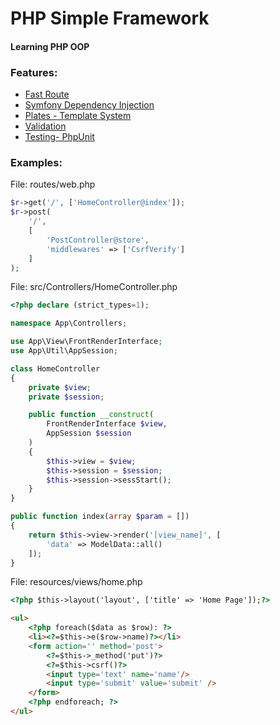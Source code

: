 # PHP Simple Framework
#### Learning PHP OOP

### Features:
* [Fast Route](https://github.com/nikic/fast-route)
* [Symfony Dependency Injection](https://github.com/symfony/dependency-injection)
* [Plates - Template System](https://github.com/league/plates)
* [Validation](https://github.com/respect/validation)
* [Testing- PhpUnit](https://github.com/phpunit/phpunit)
  
### Examples:
File: routes/web.php
```php
$r->get('/', ['HomeController@index']);
$r->post(
    '/',
    [
        'PostController@store',
        'middlewares' => ['CsrfVerify']
    ]
);
```
File: src/Controllers/HomeController.php
```php
<?php declare (strict_types=1);

namespace App\Controllers;

use App\View\FrontRenderInterface;
use App\Util\AppSession;

class HomeController
{
    private $view;
    private $session;

    public function __construct(
        FrontRenderInterface $view,
        AppSession $session
    )
    {
        $this->view = $view;
        $this->session = $session;
        $this->session->sessStart();
    }
}

public function index(array $param = [])
{
    return $this->view->render('[view_name]', [
        'data' => ModelData::all()
    ]);
}
```
File: resources/views/home.php
```html
<?php $this->layout('layout', ['title' => 'Home Page']);?>

<ul>
    <?php foreach($data as $row): ?>
    <li><?=$this->e($row->name)?></li>
    <form action='' method='post'>
        <?=$this->_method('put')?>
        <?=$this->csrf()?>
        <input type='text' name='name'/>
        <input type='submit' value='submit' />
    </form>
    <?php endforeach; ?>
</ul>
```


